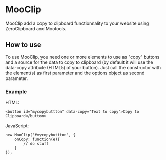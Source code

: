 MooClip
====

MooClip add a copy to clipboard functionnality to your website using ZeroClipboard and Mootools.

How to use
----------

To use MooClip, you need one or more elements to use as "copy" buttons and a source for the data to copy to clipboard (by default it will use the data-copy attribute (HTML5) of your button).
Just call the constructor with the element(s) as first parameter and the options object as second parameter.

### Example

HTML:

	<button id="mycopybuttton" data-copy="Text to copy">Copy to Clipboard</button>

JavaScript:

	new MooClip('#mycopybuttton', {
		onCopy: function(e){
			// do stuff
		}
	});